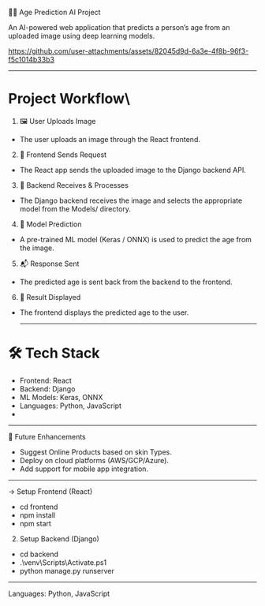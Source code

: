 🧑‍💻 Age Prediction AI Project

An AI-powered web application that predicts a person’s age from an uploaded image using deep learning models.

https://github.com/user-attachments/assets/82045d9d-6a3e-4f8b-96f3-f5c1014b33b3

-----------------------------------------------------------------------------------------------------------------------------------------------------------------

# Project Workflow\

1. 🖼️ User Uploads Image
* The user uploads an image through the React frontend.

2. 📡 Frontend Sends Request
* The React app sends the uploaded image to the Django backend API.

3. 🧠 Backend Receives & Processes
* The Django backend receives the image and selects the appropriate model from the Models/ directory.

4. 🤖 Model Prediction
* A pre-trained ML model (Keras / ONNX) is used to predict the age from the image.

5. 📬 Response Sent
* The predicted age is sent back from the backend to the frontend.

6. 🎉 Result Displayed
* The frontend displays the predicted age to the user.

  ---------------------------------------------------------------------------------------------------------------------------------------------------------------------

# 🛠️ Tech Stack

* Frontend: React
* Backend: Django
* ML Models: Keras, ONNX
* Languages: Python, JavaScript
* 
-------------------------------------------------------------------------------------------------------------------------------------------------------------------

🎯 Future Enhancements

* Suggest Online Products based on skin Types.
* Deploy on cloud platforms (AWS/GCP/Azure).
* Add support for mobile app integration.

--------------------------------------------------------------------------------------------------------------------------------------------------------------------

->  Setup Frontend (React)

* cd frontend
* npm install
* npm start

2. Setup Backend (Django)
* cd backend
* .\venv\Scripts\Activate.ps1
* python manage.py runserver


---------------------------------------------------------------------------------------------------------------------------------------------------------------------















Languages: Python, JavaScript

